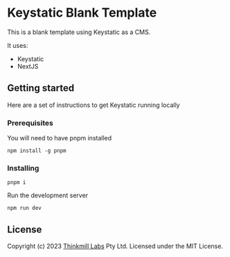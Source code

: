 # Keystatic Blank Template

This is a blank template using Keystatic as a CMS.

It uses:

- Keystatic
- NextJS

## Getting started

Here are a set of instructions to get Keystatic running locally

### Prerequisites

You will need to have pnpm installed
```
npm install -g pnpm
```

### Installing
```
pnpm i
```

Run the development server
```
npm run dev
```

## License

Copyright (c) 2023
[Thinkmill Labs](https://www.thinkmill.com.au/labs?utm_campaign=keystone-github)
Pty Ltd. Licensed under the MIT License.

